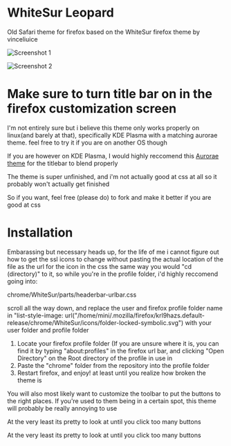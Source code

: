 # WhiteSur Leopard
Old Safari theme for firefox based on the WhiteSur firefox theme by vinceliuice 

![Screenshot 1](https://i.imgur.com/lSuLtf7.png)

![Screenshot 2](https://i.imgur.com/LZlv6VZ.png)

# Make sure to turn title bar on in the firefox customization screen

I'm not entirely sure but i believe this theme only works properly on linux(and barely at that), specifically KDE Plasma with a matching aurorae theme. 
feel free to try it if you are on another OS though

If you are however on KDE Plasma, I would highly reccomend this [Aurorae theme](https://store.kde.org/p/1002696) for the titlebar to blend properly

The theme is super unfinished, and i'm not actually good at css at all so it probably won't actually get finished

So if you want, feel free (please do) to fork and make it better if you are good at css 

# Installation 

Embarassing but necessary heads up, for the life of me i cannot figure out how to get the ssl icons to change without pasting the actual location of the file as
the url for the icon in the css the same way you would "cd (directory)" to it, so while you're in the profile folder, i'd highly reccomend going into:

chrome/WhiteSur/parts/headerbar-urlbar.css

scroll all the way down, and replace the user and firefox profile folder name in 
"list-style-image: url("/home/mini/.mozilla/firefox/krl9hazs.default-release/chrome/WhiteSur/icons/folder-locked-symbolic.svg")
with your user folder and profile folder

1. Locate your firefox profile folder
   (If you are unsure where it is, you can find it by typing "about:profiles" in the firefox url bar, and clicking "Open Directory" on the Root directory of the profile in use
 in 
2. Paste the "chrome" folder from the repository into the profile folder
3. Restart firefox, and enjoy! at least until you realize how broken the theme is

You will also most likely want to customize the toolbar to put the buttons to the right places. If you're used to them being in a certain spot, this theme will probably be really annoying to use

At the very least its pretty to look at until you click too many buttons

   At the very least its pretty to look at until you click too many buttons
